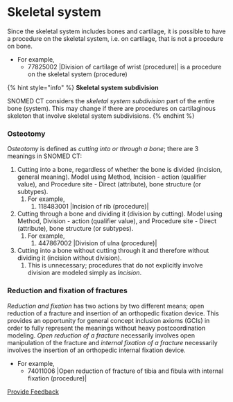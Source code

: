 # Skeletal system

Since the skeletal system includes bones and cartilage, it is possible to have a procedure on the skeletal system, i.e. on cartilage, that is not a procedure on bone.

* For example,
  * 77825002 |Division of cartilage of wrist (procedure)| is a procedure on the skeletal system (procedure)

{% hint style="info" %}
**Skeletal system subdivision**

SNOMED CT considers the _skeletal system subdivision_ part of the entire bone (system). This may change if there are procedures on cartilaginous skeleton that involve skeletal system subdivisions.
{% endhint %}

### Osteotomy <a href="#osteotomy" id="osteotomy"></a>

&#x4F;_&#x73;teotomy_ is defined as _cutting into or through a bone_; there are 3 meanings in SNOMED CT:

1. Cutting into a bone, regardless of whether the bone is divided (incision, general meaning). Model using Method, Incision - action (qualifier value), and Procedure site - Direct (attribute), bone structure (or subtypes).
   1. For example,
      1. 118483001 |Incision of rib (procedure)|
2. Cutting through a bone and dividing it (division by cutting). Model using Method, Division - action (qualifier value), and Procedure site - Direct (attribute), bone structure (or subtypes).
   1. For example,
      1. 447867002 |Division of ulna (procedure)|
3. Cutting into a bone without cutting through it and therefore without dividing it (incision without division).
   1. This is unnecessary; procedures that do not explicitly involve division are modeled simply as _Incision_.

### Reduction and fixation of fractures <a href="#reduction-and-fixation-of-fractures" id="reduction-and-fixation-of-fractures"></a>

_Reduction and fixation_ has two actions by two different means; open reduction of a fracture and insertion of an orthopedic fixation device. This provides an opportunity for general concept inclusion axioms (GCIs) in order to fully represent the meanings without heavy postcoordination modeling. _Open reduction of a fracture_ necessarily involves open manipulation of the fracture and _internal fixation of a fracture_ necessarily involves the insertion of an orthopedic internal fixation device.

* For example,
  * 74011006 |Open reduction of fracture of tibia and fibula with internal fixation (procedure)|

<a href="https://docs.google.com/forms/d/e/1FAIpQLScTmbZIf0UEQwYDkY27EEWBkaiYkHSbR0_9DmFrMLXoQLyL7Q/viewform?usp=pp_url&#x26;entry.1767247133=SCT+Editorial+Guide&#x26;entry.670899847=Skeletal%20system" class="button primary">Provide Feedback</a>
